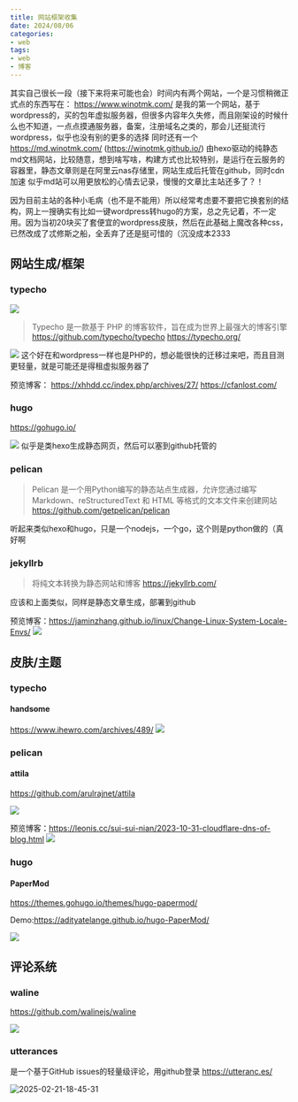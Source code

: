 ```yaml
---
title: 网站框架收集
date: 2024/08/06
categories:
- web
tags:
- web
- 博客
---
```

其实自己很长一段（接下来将来可能也会）时间内有两个网站，一个是习惯稍微正式点的东西写在：
https://www.winotmk.com/
是我的第一个网站，基于wordpress的，买的包年虚拟服务器，但很多内容年久失修，而且刚架设的时候什么也不知道，一点点摸通服务器，备案，注册域名之类的，那会儿还挺流行wordpress，似乎也没有别的更多的选择
同时还有一个
https://md.winotmk.com/
(https://winotmk.github.io/)
由hexo驱动的纯静态md文档网站，比较随意，想到啥写啥，构建方式也比较特别，是运行在云服务的容器里，静态文章则是在阿里云nas存储里，网站生成后托管在github，同时cdn加速
似乎md站可以用更放松的心情去记录，慢慢的文章比主站还多了？！

因为目前主站的各种小毛病（也不是不能用）所以经常考虑要不要把它换套别的结构，网上一搜确实有比如一键wordpress转hugo的方案，总之先记着，不一定用。因为当初20块买了套便宜的wordpress皮肤，然后在此基础上魔改各种css，已然改成了忒修斯之船，全丢弃了还是挺可惜的（沉没成本2333

## 网站生成/框架
### typecho
![](images/20240619132246.png)
> Typecho 是一款基于 PHP 的博客软件，旨在成为世界上最强大的博客引擎
https://github.com/typecho/typecho
https://typecho.org/


![](images/20240806150559.png)
这个好在和wordpress一样也是PHP的，想必能很快的迁移过来吧，而且目测更轻量，就是可能还是得租虚拟服务器了

 <!-- more -->

预览博客：
https://xhhdd.cc/index.php/archives/27/
https://cfanlost.com/

### hugo
https://gohugo.io/

![](images/20240806151141.png)
似乎是类hexo生成静态网页，然后可以塞到github托管的

### pelican
>Pelican 是一个用Python编写的静态站点生成器，允许您通过编写 Markdown、reStructuredText 和 HTML 等格式的文本文件来创建网站
https://github.com/getpelican/pelican

听起来类似hexo和hugo，只是一个nodejs，一个go，这个则是python做的（真好啊

### jekyllrb
>将纯文本转换为静态网站和博客
https://jekyllrb.com/

应该和上面类似，同样是静态文章生成，部署到github

预览博客：https://jaminzhang.github.io/linux/Change-Linux-System-Locale-Envs/
![](images/20240814160206.png)

## 皮肤/主题
### typecho
#### handsome
https://www.ihewro.com/archives/489/
![](images/20240806150942.png)

### pelican
#### attila
https://github.com/arulrajnet/attila

![](images/20240806152032.png)

预览博客：https://leonis.cc/sui-sui-nian/2023-10-31-cloudflare-dns-of-blog.html
![](images/20240806152133.png)

### hugo
#### PaperMod
https://themes.gohugo.io/themes/hugo-papermod/

Demo:https://adityatelange.github.io/hugo-PaperMod/

![](images/20241226162048.png)
## 评论系统
### waline
https://github.com/walinejs/waline

![](images/20240806152451.png)

### utterances
是一个基于GitHub issues的轻量级评论，用github登录
https://utteranc.es/

![2025-02-21-18-45-31](http://pictures.winotmk.com/240806_%E7%BD%91%E7%AB%99%E6%A1%86%E6%9E%B6%E6%94%B6%E9%9B%86/2025-02-21-18-45-31_1781e237.png)
